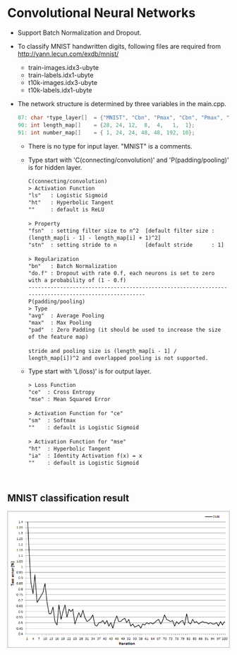 # Convolutional Neural Networks
- Support Batch Normalization and Dropout.
- To classify MNIST handwritten digits, following files are required from http://yann.lecun.com/exdb/mnist/
  - train-images.idx3-ubyte
  - train-labels.idx1-ubyte
  - t10k-images.idx3-ubyte
  - t10k-labels.idx1-ubyte

- The network structure is determined by three variables in the main.cpp.

  ```C++
  87: char *type_layer[]  = {"MNIST", "Cbn", "Pmax", "Cbn", "Pmax", "Cbn", "Lce,sm"};
  90: int length_map[]    = {28, 24, 12,  8,  4,   1,  1};
  91: int number_map[]    = { 1, 24, 24, 48, 48, 192, 10};
  ```  
  - There is no type for input layer. "MNIST" is a comments.
  - Type start with 'C(connecting/convolution)' and 'P(padding/pooling)' is for hidden layer.  
  
  	```
    C(connecting/convolution)
    > Activation Function
    "ls"   : Logistic Sigmoid
    "ht"   : Hyperbolic Tangent
    ""     : default is ReLU
    
    > Property
    "fsn"  : setting filter size to n^2  [default filter size : (length_map[i - 1] - length_map[i] + 1)^2]
    "stn"  : setting stride to n         [default stride      : 1]

    > Regularization
    "bn"   : Batch Normalization
    "do.f" : Dropout with rate 0.f, each neurons is set to zero with a probability of (1 - 0.f)
    ----------------------------------------------------------------------------------------------------
    P(padding/pooling)
    > Type
    "avg"  : Average Pooling
    "max"  : Max Pooling
    "pad"  : Zero Padding (it should be used to increase the size of the feature map)
    
    stride and pooling size is (length_map[i - 1] / length_map[i])^2 and overlapped pooling is not supported.
	  ```
   - Type start with 'L(loss)' is for output layer.
   
	 ```
	 > Loss Function
	 "ce"  : Cross Entropy
	 "mse" : Mean Squared Error
	 
	 > Activation Function for "ce"
	 "sm"  : Softmax
	 ""    : default is Logistic Sigmoid

	 > Activation Function for "mse"
	 "ht"  : Hyperbolic Tangent
	 "ia"  : Identity Activation f(x) = x
	 ""    : default is Logistic Sigmoid
	 ```
</br>

## MNIST classification result
![result](/Convolutional_Neural_Networks/result.PNG)
